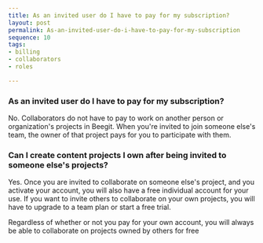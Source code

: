 ```yaml
---
title: As an invited user do I have to pay for my subscription?
layout: post
permalink: As-an-invited-user-do-i-have-to-pay-for-my-subscription
sequence: 10
tags:
- billing
- collaborators
- roles

---
```


### As an invited user do I have to pay for my subscription? 
No. Collaborators do not have to pay to work on another person or organization's projects in Beegit. When you're invited to join someone else's team, the owner of that project pays for you to participate with them. 

### Can I create content projects I own after being invited to someone else's projects? 
Yes. Once you are invited to collaborate on someone else's project, and you activate your account, you will also have a free individual account for your use. If you want to invite others to collaborate on your own projects, you will have to upgrade to a team plan or start a free trial. 

Regardless of whether or not you pay for your own account, you will always be able to collaborate on projects owned by others for free 
